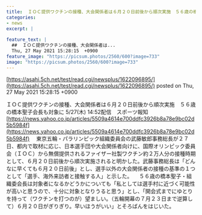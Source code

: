 ```yaml
---
title:  ＩＯＣ提供ワクチンの接種、大会関係者は６月２０日前後から順次実施　５６歳の橋本聖子会長も  
categories:
- news
excerpt: |
  
feature_text: |
  ##  ＩＯＣ提供ワクチンの接種、大会関係者は...
  Thu, 27 May 2021 15:28:15  +0900
feature_image: "https://picsum.photos/2560/600?image=733"
image: "https://picsum.photos/2560/600?image=733"
---
```


[https://asahi.5ch.net/test/read.cgi/newsplus/1622096895/](https://asahi.5ch.net/test/read.cgi/newsplus/1622096895/)
posted on Thu, 27 May 2021 15:28:15  +0900

<!--more-->

ＩＯＣ提供ワクチンの接種、大会関係者は６月２０日前後から順次実施　５６歳の橋本聖子会長も対象に 5/27(木) 14:52配信　スポーツ報知 [https://news.yahoo.co.jp/articles/5509a4614e700ddfc3926b8a78e9bc02d5b5984f](https://news.yahoo.co.jp/articles/5509a4614e700ddfc3926b8a78e9bc02d5b5984f) 　東京五輪・パラリンピック組織委員会の武藤敏郎事務総長が２７日、都内で取材に応じ、日本選手団や大会関係者向けに、国際オリンピック委員会（ＩＯＣ）から無償提供されるファイザー社製ワクチン約２万人分の接種時期として、６月２０日前後から順次実施されると明かした。武藤事務総長は「どんなに早くても６月２０日前後」とし、選手以外の大会関係者の接種の基準の１つとして「選手、海外来訪者と接触する人」と示した。 　５６歳の橋本聖子・組織委会長は対象者になるかどうかについても「私としては選手村に近づく可能性が高いと思うので、十分に対象となりうると思う」とし、「開会式までにゆとりを持って（ワクチンを打つのが）望ましい。（五輪開幕の７月２３日まで逆算して）６月２０日がぎりぎり。早いほうがいい」とそろばんをはじいた。
